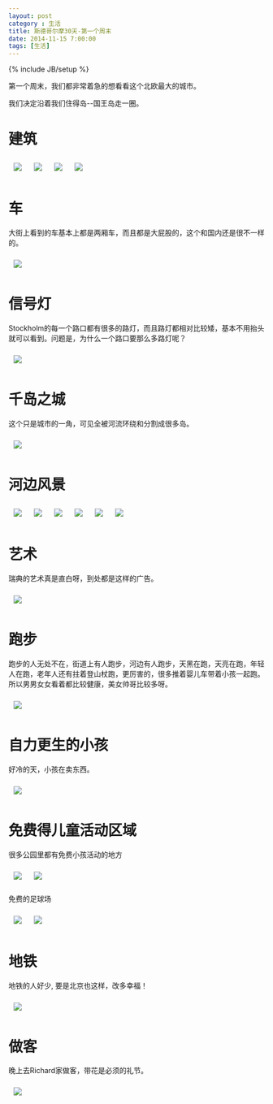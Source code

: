 ```yaml
---
layout: post
category : 生活
title: 斯德哥尔摩30天-第一个周末
date: 2014-11-15 7:00:00
tags: [生活]
---
```

{% include JB/setup %}

<style type="text/css">
  



img {	
    margin: 10px;
    max-width: 600px; 

       
	}

</style>
第一个周末，我们都非常着急的想看看这个北欧最大的城市。

我们决定沿着我们住得岛--国王岛走一圈。

# 建筑


<img  src="/assets/images/stockholm/20141115/1.jpg"/>

<img  src="/assets/images/stockholm/20141115/2.jpg"/>

<img  src="/assets/images/stockholm/20141115/3.jpg"/>

<img  src="/assets/images/stockholm/20141115/4.jpg"/>


# 车

大街上看到的车基本上都是两厢车，而且都是大屁股的，这个和国内还是很不一样的。


<img  src="/assets/images/stockholm/20141115/5.jpg"/>

# 信号灯

Stockholm的每一个路口都有很多的路灯，而且路灯都相对比较矮，基本不用抬头就可以看到。问题是，为什么一个路口要那么多路灯呢？

<img  src="/assets/images/stockholm/20141115/6.jpg"/>

# 千岛之城

这个只是城市的一角，可见全被河流环绕和分割成很多岛。

<img  src="/assets/images/stockholm/20141115/20.jpg"/>

# 河边风景


<img  src="/assets/images/stockholm/20141115/7.jpg"/>

<img  src="/assets/images/stockholm/20141115/8.jpg"/>

<img  src="/assets/images/stockholm/20141115/9.jpg"/>

<img  src="/assets/images/stockholm/20141115/10.jpg"/>

<img  src="/assets/images/stockholm/20141115/11.jpg"/>

<img  src="/assets/images/stockholm/20141115/12.jpg"/>


# 艺术

瑞典的艺术真是直白呀，到处都是这样的广告。

<img  src="/assets/images/stockholm/20141115/13.jpg"/>

# 跑步

跑步的人无处不在，街道上有人跑步，河边有人跑步，天黑在跑，天亮在跑，年轻人在跑，老年人还有拄着登山杖跑，更厉害的，很多推着婴儿车带着小孩一起跑。所以男男女女看着都比较健康，美女帅哥比较多呀。

<img  src="/assets/images/stockholm/20141115/16.jpg"/>


# 自力更生的小孩

好冷的天，小孩在卖东西。

<img  src="/assets/images/stockholm/20141115/17.jpg"/>


# 免费得儿童活动区域

很多公园里都有免费小孩活动的地方

<img  src="/assets/images/stockholm/20141115/18.jpg"/>
<img  src="/assets/images/stockholm/20141115/22.jpg"/>

免费的足球场

<img  src="/assets/images/stockholm/20141115/19.jpg"/>
<img  src="/assets/images/stockholm/20141115/23.jpg"/>

# 地铁

地铁的人好少, 要是北京也这样，改多幸福！

<img  src="/assets/images/stockholm/20141115/21.jpg"/>

# 做客

晚上去Richard家做客，带花是必须的礼节。

<img  src="/assets/images/stockholm/20141115/24.jpg"/>










